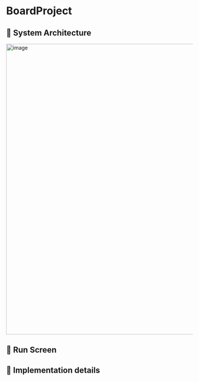 # BoardProject
## 📌 System Architecture
<img width="785" alt="image" src="https://github.com/lolocheolo/BoardProject/assets/71022455/10e567b3-21a9-454d-81b7-482e12668830">


## 📌 Run Screen


## 📌 Implementation details
